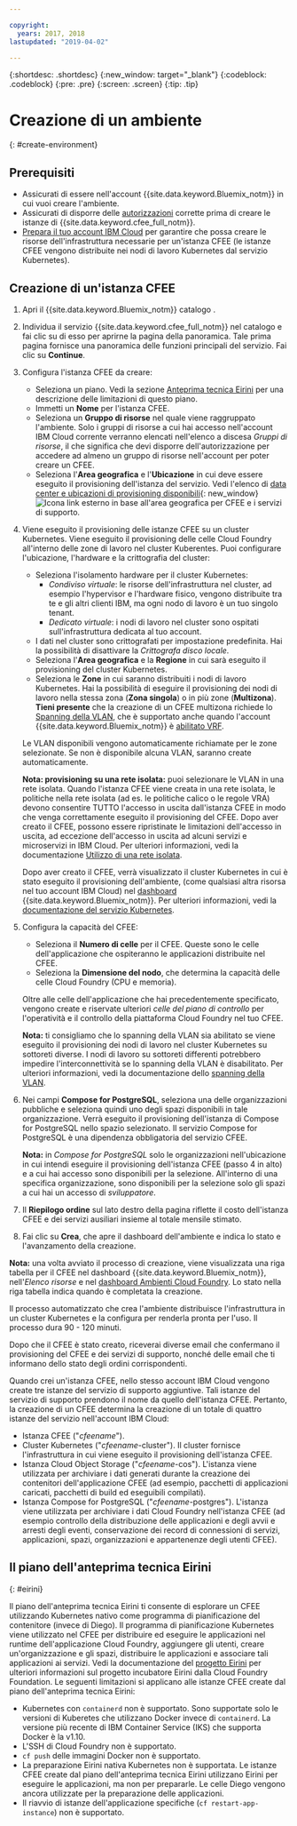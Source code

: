 ```yaml
---

copyright:
  years: 2017, 2018
lastupdated: "2019-04-02"

---
```


{:shortdesc: .shortdesc}
{:new_window: target="_blank"}
{:codeblock: .codeblock}
{:pre: .pre}
{:screen: .screen}
{:tip: .tip}

# Creazione di un ambiente
{: #create-environment}

## Prerequisiti
* Assicurati di essere nell'account {{site.data.keyword.Bluemix_notm}} in cui vuoi creare l'ambiente.
* Assicurati di disporre delle [autorizzazioni](https://cloud.ibm.com/catalog/docs/cloud-foundry/permissions.html) corrette prima di creare le istanze di {{site.data.keyword.cfee_full_notm}}. 
* [Prepara il tuo account IBM Cloud](https://cloud.ibm.com/docs/cloud-foundry/prepare-account.html) per garantire che possa creare le risorse dell'infrastruttura necessarie per un'istanza CFEE (le istanze CFEE vengono distribuite nei nodi di lavoro Kubernetes dal servizio Kubernetes).  

## Creazione di un'istanza CFEE
1.  Apri il {{site.data.keyword.Bluemix_notm}} catalogo [](https://cloud.ibm.com/catalog).

2.  Individua il servizio {{site.data.keyword.cfee_full_notm}} nel catalogo e fai clic su di esso per aprirne la pagina della panoramica.  Tale prima pagina fornisce una panoramica delle funzioni principali del servizio. Fai clic su **Continue**.

3.  Configura l'istanza CFEE da creare:
    * Seleziona un piano. Vedi la sezione [Anteprima tecnica Eirini](https://cloud.ibm.com/docs/cloud-foundry?topic=cloud-foundry-create-environment#create-environment#eirini) per una descrizione delle limitazioni di questo piano.
    * Immetti un **Nome** per l'istanza CFEE.
    * Seleziona un **Gruppo di risorse** nel quale viene raggruppato l'ambiente. Solo i gruppi di risorse a cui hai accesso nell'account IBM Cloud corrente verranno elencati nell'elenco a discesa _Gruppi di risorse_, il che significa che devi disporre dell'autorizzazione per accedere ad almeno un gruppo di risorse nell'account per poter creare un CFEE.
    * Seleziona l'**Area geografica** e l'**Ubicazione** in cui deve essere eseguito il provisioning dell'istanza del servizio. Vedi l'elenco di [data center e ubicazioni di provisioning disponibili](https://cloud.ibm.com/catalog/docs/cloud-foundry/index.html#provisioning-targets){: new_window} ![Icona link esterno](../icons/launch-glyph.svg "Icona link esterno") in base all'area geografica per CFEE e i servizi di supporto. 

4. Viene eseguito il provisioning delle istanze CFEE su un cluster Kubernetes. Viene eseguito il provisioning delle celle Cloud Foundry all'interno delle zone di lavoro nel cluster Kuberentes. Puoi configurare l'ubicazione, l'hardware e la crittografia del cluster:
    * Seleziona l'isolamento hardware per il cluster Kubernetes:   
      * _Condiviso virtuale_: le risorse dell'infrastruttura nel cluster, ad esempio l'hypervisor e l'hardware fisico, vengono distribuite tra te e gli altri clienti IBM, ma ogni nodo di lavoro è un tuo singolo tenant.
      * _Dedicato virtuale_: i nodi di lavoro nel cluster sono ospitati sull'infrastruttura dedicata al tuo account.
    * I dati nel cluster sono crittografati per impostazione predefinita. Hai la possibilità di disattivare la _Crittografa disco locale_.
    * Seleziona l'**Area geografica** e la **Regione** in cui sarà eseguito il provisioning del cluster Kubernetes.
    * Seleziona le **Zone** in cui saranno distribuiti i nodi di lavoro Kubernetes. Hai la possibilità di eseguire il provisioning dei nodi di lavoro nella stessa zona (**Zona singola**) o in più zone (**Multizona**).  **Tieni presente** che la creazione di un CFEE multizona richiede lo [Spanning della VLAN](https://cloud.ibm.com/docs/containers?topic=containers-subnets#vlan-spanning), che è supportato anche quando l'account {{site.data.keyword.Bluemix_notm}} è [abilitato VRF](https://cloud.ibm.com/docs/infrastructure/direct-link/vrf-on-ibm-cloud.html#overview-of-virtual-routing-and-forwarding-vrf-on-ibm-cloud).
    
    Le VLAN disponibili vengono automaticamente richiamate per le zone selezionate. Se non è disponibile alcuna VLAN, saranno create automaticamente.
    
    **Nota: provisioning su una rete isolata:** puoi selezionare le VLAN in una rete isolata. Quando l'istanza CFEE viene creata in una rete isolata, le politiche nella rete isolata (ad es. le politiche calico o le regole VRA) devono consentire TUTTO l'accesso in uscita dall'istanza CFEE in modo che venga correttamente eseguito il provisioning del CFEE. Dopo aver creato il CFEE, possono essere ripristinate le limitazioni dell'accesso in uscita, ad eccezione dell'accesso in uscita ad alcuni servizi e microservizi in IBM Cloud.  Per ulteriori informazioni, vedi la documentazione [Utilizzo di una rete isolata](https://cloud.ibm.com/docs/cloud-foundry?topic=cloud-foundry-isolated-network#isolated-network).
    
    Dopo aver creato il CFEE, verrà visualizzato il cluster Kubernetes in cui è stato eseguito il provisioning dell'ambiente, (come qualsiasi altra risorsa nel tuo account IBM Cloud) nel [dashboard](https://https://cloud.ibm.com/catalog/dashboard/apps/) {{site.data.keyword.Bluemix_notm}}. Per ulteriori informazioni, vedi la [documentazione del servizio Kubernetes](https://https://cloud.ibm.com/catalog/docs/containers/cs_why.html#cs_ov).

5.  Configura la capacità del CFEE:
    * Seleziona il **Numero di celle** per il CFEE. Queste sono le celle dell'applicazione che ospiteranno le applicazioni distribuite nel CFEE.  
    * Seleziona la **Dimensione del nodo**, che determina la capacità delle celle Cloud Foundry (CPU e memoria).
    
    Oltre alle celle dell'applicazione che hai precedentemente specificato, vengono create e riservate ulteriori _celle del piano di controllo_ per l'operatività e il controllo della piattaforma Cloud Foundry nel tuo CFEE. 

    **Nota:** ti consigliamo che lo spanning della VLAN sia abilitato se viene eseguito il provisioning dei nodi di lavoro nel cluster Kubernetes su sottoreti diverse.  I nodi di lavoro su sottoreti differenti potrebbero impedire l'interconnettività se lo spanning della VLAN è disabilitato.  Per ulteriori informazioni, vedi la documentazione dello [spanning della VLAN](https://cloud.ibm.com/catalog/docs/containers/cs_subnets.html#vlan-spanning).

6.  Nei campi **Compose for PostgreSQL**, seleziona una delle organizzazioni pubbliche e seleziona quindi uno degli spazi disponibili in tale organizzazione. Verrà eseguito il provisioning dell'istanza di Compose for PostgreSQL nello spazio selezionato. Il servizio Compose for PostgreSQL è una dipendenza obbligatoria del servizio CFEE.

    **Nota:** in _Compose for PostgreSQL_ solo le organizzazioni nell'ubicazione in cui intendi eseguire il provisioning dell'istanza CFEE (passo 4 in alto) e a cui hai accesso sono disponibili per la selezione.  All'interno di una specifica organizzazione, sono disponibili per la selezione solo gli spazi a cui hai un accesso di _sviluppatore_. 

7.  Il **Riepilogo ordine** sul lato destro della pagina riflette il costo dell'istanza CFEE e dei servizi ausiliari insieme al totale mensile stimato.

8.  Fai clic su **Crea**, che apre il dashboard dell'ambiente e indica lo stato e l'avanzamento della creazione.

**Nota:** una volta avviato il processo di creazione, viene visualizzata una riga tabella per il CFEE nel dashboard {{site.data.keyword.Bluemix_notm}}, nell'_Elenco risorse_ e nel [dashboard Ambienti Cloud Foundry](https://cloud.ibm.com/dashboard/cloudfoundry?filter=cf_environments).  Lo stato nella riga tabella indica quando è completata la creazione.

Il processo automatizzato che crea l'ambiente distribuisce l'infrastruttura in un cluster Kubernetes e la configura per renderla pronta per l'uso. Il processo dura 90 - 120 minuti.

Dopo che il CFEE è stato creato, riceverai diverse email che confermano il provisioning del CFEE e dei servizi di supporto, nonché delle email che ti informano dello stato degli ordini corrispondenti.

Quando crei un'istanza CFEE, nello stesso account IBM Cloud vengono create tre istanze del servizio di supporto aggiuntive. Tali istanze del servizio di supporto prendono il nome da quello dell'istanza CFEE. Pertanto, la creazione di un CFEE determina la creazione di un totale di quattro istanze del servizio nell'account IBM Cloud:
* Istanza CFEE ("_cfeename_").
* Cluster Kubernetes ("_cfeename_-cluster"). Il cluster fornisce l'infrastruttura in cui viene eseguito il provisioning dell'istanza CFEE.
* Istanza Cloud Object Storage ("_cfeename_-cos"). L'istanza viene utilizzata per archiviare i dati generati durante la creazione dei contenitori dell'applicazione CFEE (ad esempio, pacchetti di applicazioni caricati, pacchetti di build ed eseguibili compilati).
* Istanza Compose for PostgreSQL ("_cfeename_-postgres"). L'istanza viene utilizzata per archiviare i dati Cloud Foundry nell'istanza CFEE (ad esempio controllo della distribuzione delle applicazioni e degli avvii e arresti degli eventi, conservazione dei record di connessioni di servizi, applicazioni, spazi, organizzazioni e appartenenze degli utenti CFEE). 

## Il piano dell'anteprima tecnica Eirini
{: #eirini}

 Il piano dell'anteprima tecnica Eirini ti consente di esplorare un CFEE utilizzando Kubernetes nativo come programma di pianificazione del contenitore (invece di Diego). Il programma di pianificazione Kubernetes viene utilizzato nel CFEE per distribuire ed eseguire le applicazioni nel runtime dell'applicazione Cloud Foundry, aggiungere gli utenti, creare un'organizzazione e gli spazi, distribuire le applicazioni e associare tali applicazioni ai servizi. Vedi la documentazione del [progetto Eirini](https://www.cloudfoundry.org/project-eirini/) per ulteriori informazioni sul progetto incubatore Eirini dalla Cloud Foundry Foundation.
 Le seguenti limitazioni si applicano alle istanze CFEE create dal piano dell'anteprima tecnica Eirini:
 
* Kubernetes con `containerd` non è supportato. Sono supportate solo le versioni di Kuberetes che utilizzano Docker invece di `containerd`. La versione più recente di IBM Container Service (IKS) che supporta Docker è la v1.10.
* L'SSH di Cloud Foundry non è supportato.
* `cf push` delle immagini Docker non è supportato.
* La preparazione Eirini nativa Kubernetes non è supportata. Le istanze CFEE create dal piano dell'anteprima tecnica Eirini utilizzano Eirini per eseguire le applicazioni, ma non per prepararle. Le celle Diego vengono ancora utilizzate per la preparazione delle applicazioni.
* Il riavvio di istanze dell'applicazione specifiche (`cf restart-app-instance`) non è supportato.

 
